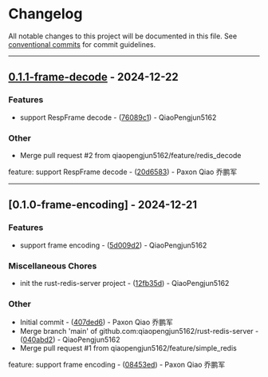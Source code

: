 # Changelog

All notable changes to this project will be documented in this file. See [conventional commits](https://www.conventionalcommits.org/) for commit guidelines.

---
## [0.1.1-frame-decode](https://github.com/qiaopengjun5162/rust-redis-server/compare/v0.1.0-frame-encoding..v0.1.1-frame-decode) - 2024-12-22

### Features

- support RespFrame decode - ([76089c1](https://github.com/qiaopengjun5162/rust-redis-server/commit/76089c13f9bddada7967f1e10401bf3946c0af58)) - QiaoPengjun5162

### Other

- Merge pull request #2 from qiaopengjun5162/feature/redis_decode

feature: support RespFrame decode - ([20d6583](https://github.com/qiaopengjun5162/rust-redis-server/commit/20d6583801796a94530698d8f3c1d071cbb31071)) - Paxon Qiao 乔鹏军

---
## [0.1.0-frame-encoding] - 2024-12-21

### Features

- support frame encoding - ([5d009d2](https://github.com/qiaopengjun5162/rust-redis-server/commit/5d009d27e08fb33660a44083a6883277913ad2eb)) - QiaoPengjun5162

### Miscellaneous Chores

- init the rust-redis-server project - ([12fb35d](https://github.com/qiaopengjun5162/rust-redis-server/commit/12fb35d57cb73ffa00a42779244265be8450da38)) - QiaoPengjun5162

### Other

- Initial commit - ([407ded6](https://github.com/qiaopengjun5162/rust-redis-server/commit/407ded6e9154f8b8fe1bd809cdcf4a7fcaa2d5d9)) - Paxon Qiao 乔鹏军
- Merge branch 'main' of github.com:qiaopengjun5162/rust-redis-server - ([040abd2](https://github.com/qiaopengjun5162/rust-redis-server/commit/040abd25a67b55b361df9b9041448e7761683eac)) - QiaoPengjun5162
- Merge pull request #1 from qiaopengjun5162/feature/simple_redis

feature: support frame encoding - ([08453ed](https://github.com/qiaopengjun5162/rust-redis-server/commit/08453ed8d634b5037206fcfce35b2458933cdc5f)) - Paxon Qiao 乔鹏军

<!-- generated by git-cliff -->

